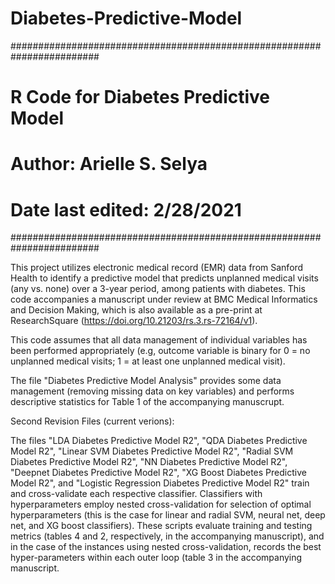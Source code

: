 # Diabetes-Predictive-Model
########################################################################
# R Code for Diabetes Predictive Model
# Author: Arielle S. Selya
# Date last edited: 2/28/2021
########################################################################

This project utilizes electronic medical record (EMR) data from Sanford Health to identify a predictive model that predicts unplanned medical visits (any vs. none) over a 3-year period, among patients with diabetes. This code accompanies a manuscript under review at BMC Medical Informatics and Decision Making, which is also available as a pre-print at ResearchSquare (https://doi.org/10.21203/rs.3.rs-72164/v1).

This code assumes that all data management of individual variables has been performed appropriately (e.g, outcome variable is binary for 0 = no unplanned medical visits; 1 = at least one unplanned medical visit). 

The file "Diabetes Predictive Model Analysis" provides some data management (removing missing data on key variables) and performs descriptive statistics for Table 1 of the accompanying manuscrupt.

Second Revision Files (current verions):

The files "LDA Diabetes Predictive Model R2", "QDA Diabetes Predictive Model R2", "Linear SVM  Diabetes Predictive Model R2", "Radial SVM Diabetes Predictive Model R2", "NN Diabetes Predictive Model R2", "Deepnet Diabetes Predictive Model R2", "XG Boost Diabetes Predictive Model R2", and "Logistic Regression Diabetes Predictive Model R2" train and cross-validate each respective classifier. Classifiers with hyperparameters employ nested cross-validation for selection of optimal hyperparameters (this is the case for linear and radial SVM, neural net, deep net, and XG boost classifiers). These scripts evaluate training and testing metrics (tables 4 and 2, respectively, in the accompanying manuscript), and in the case of the instances using nested cross-validation, records the best hyper-parameters within each outer loop (table 3 in the accompanying manuscript.

